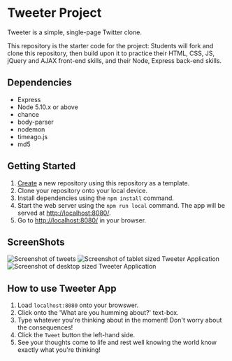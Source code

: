 # Tweeter Project

Tweeter is a simple, single-page Twitter clone.

This repository is the starter code for the project: Students will fork and clone this repository, then build upon it to practice their HTML, CSS, JS, jQuery and AJAX front-end skills, and their Node, Express back-end skills.

## Dependencies

- Express
- Node 5.10.x or above
- chance 
- body-parser
- nodemon 
- timeago.js 
- md5

## Getting Started

1. [Create](https://docs.github.com/en/repositories/creating-and-managing-repositories/creating-a-repository-from-a-template) a new repository using this repository as a template.
2. Clone your repository onto your local device.
3. Install dependencies using the `npm install` command.
3. Start the web server using the `npm run local` command. The app will be served at <http://localhost:8080/>.
4. Go to <http://localhost:8080/> in your browser.


## ScreenShots 
![Screenshot of tweets]()
![Screenshot of tablet sized Tweeter Application]()
![Screenshot of desktop sized Tweeter Application]()

## How to use Tweeter App
1. Load `localhost:8080` onto your browswer.
2. Click onto the 'What are you humming about?' text-box.
3. Type whatever you're thinking about in the moment! Don't worry about the consequences!
4. Click the `Tweet` button the left-hand side.
5. See your thoughts come to life and rest well knowing the world know exactly what you're thinking!
